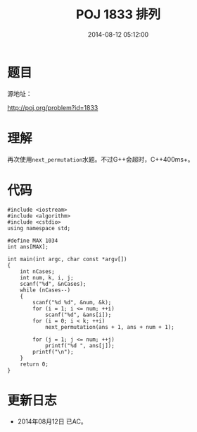 ﻿---
title: POJ 1833 排列
date: 2014-08-12 05:12:00
categories: Exercise
toc: true
---
# 题目
源地址：

http://poj.org/problem?id=1833

# 理解
再次使用`next_permutation`水题。不过G++会超时，C++400ms+。

<!-- more -->

# 代码

```
#include <iostream>
#include <algorithm>
#include <cstdio>
using namespace std;

#define MAX 1034
int ans[MAX];

int main(int argc, char const *argv[])
{
    int nCases;
    int num, k, i, j;
    scanf("%d", &nCases);
    while (nCases--)
    {
        scanf("%d %d", &num, &k);
        for (i = 1; i <= num; ++i)
            scanf("%d", &ans[i]);
        for (i = 0; i < k; ++i)
            next_permutation(ans + 1, ans + num + 1);

        for (j = 1; j <= num; ++j)
            printf("%d ", ans[j]);
        printf("\n");
    }
    return 0;
}

```

# 更新日志
- 2014年08月12日 已AC。